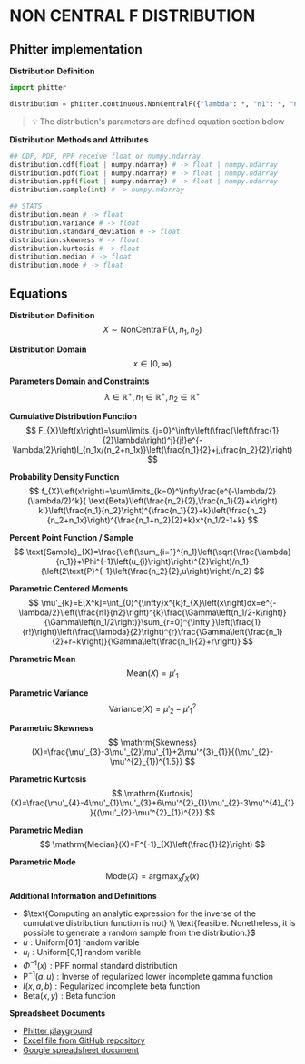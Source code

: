 # NON CENTRAL F DISTRIBUTION

## Phitter implementation

**Distribution Definition**

```python
import phitter

distribution = phitter.continuous.NonCentralF({"lambda": *, "n1": *, "n2": *})
```

> 💡 The distribution's parameters are defined equation section below

**Distribution Methods and Attributes**

```python
## CDF, PDF, PPF receive float or numpy.ndarray.
distribution.cdf(float | numpy.ndarray) # -> float | numpy.ndarray
distribution.pdf(float | numpy.ndarray) # -> float | numpy.ndarray
distribution.ppf(float | numpy.ndarray) # -> float | numpy.ndarray
distribution.sample(int) # -> numpy.ndarray

## STATS
distribution.mean # -> float
distribution.variance # -> float
distribution.standard_deviation # -> float
distribution.skewness # -> float
distribution.kurtosis # -> float
distribution.median # -> float
distribution.mode # -> float
```

## Equations

**Distribution Definition**
$$ X\sim\mathrm{NonCentralF}\left(\lambda,n_{1},n_{2}\right) $$

**Distribution Domain**
$$ x\in [0,\infty)  $$

**Parameters Domain and Constraints**
$$ \lambda\in\mathbb{R}^{+}, n_{1}\in\mathbb{R}^{+}, n_{2}\in\mathbb{R}^{+} $$

**Cumulative Distribution Function**
$$ F_{X}\left(x\right)=\sum\limits_{j=0}^\infty\left(\frac{\left(\frac{1}{2}\lambda\right)^j}{j!}e^{-\lambda/2}\right)I_{n_1x/(n_2+n_1x)}\left(\frac{n_1}{2}+j,\frac{n_2}{2}\right) $$

**Probability Density Function**
$$ f_{X}\left(x\right)=\sum\limits_{k=0}^\infty\frac{e^{-\lambda/2}(\lambda/2)^k}{ \text{Beta}\left(\frac{n_2}{2},\frac{n_1}{2}+k\right) k!}\left(\frac{n_1}{n_2}\right)^{\frac{n_1}{2}+k}\left(\frac{n_2}{n_2+n_1x}\right)^{\frac{n_1+n_2}{2}+k}x^{n_1/2-1+k} $$

**Percent Point Function / Sample**
$$ \text{Sample}_{X}=\frac{\left(\sum_{i=1}^{n_1}\left(\sqrt{\frac{\lambda}{n_1}}+\Phi^{-1}\left(u_{i}\right)\right)^{2}\right)/n_1}{\left(2\text{P}^{-1}\left(\frac{n_2}{2},u\right)\right)/n_2} $$

**Parametric Centered Moments**
$$ \mu'_{k}=E[X^k]=\int_{0}^{\infty}x^{k}f_{X}\left(x\right)dx=e^{-\lambda/2}\left(\frac{n1}{n2}\right)^{k}\frac{\Gamma\left(n_1/2-k\right)}{\Gamma\left(n_1/2\right)}\sum_{r=0}^{\infty }\left(\frac{1}{r!}\right)\left(\frac{\lambda}{2}\right)^{r}\frac{\Gamma\left(\frac{n_1}{2}+r+k\right)}{\Gamma\left(\frac{n_1}{2}+r\right)} $$

**Parametric Mean**
$$ \mathrm{Mean}(X)=\mu'_{1} $$

**Parametric Variance**
$$ \mathrm{Variance}(X)=\mu'_{2}-\mu'^{2}_{1} $$

**Parametric Skewness**
$$ \mathrm{Skewness}(X)=\frac{\mu'_{3}-3\mu'_{2}\mu'_{1}+2\mu'^{3}_{1}}{(\mu'_{2}-\mu'^{2}_{1})^{1.5}} $$

**Parametric Kurtosis**
$$ \mathrm{Kurtosis}(X)=\frac{\mu'_{4}-4\mu'_{1}\mu'_{3}+6\mu'^{2}_{1}\mu'_{2}-3\mu'^{4}_{1}}{(\mu'_{2}-\mu'^{2}_{1})^{2}} $$

**Parametric Median**
$$ \mathrm{Median}(X)=F^{-1}_{X}\left(\frac{1}{2}\right) $$

**Parametric Mode**
$$ \mathrm{Mode}(X)=\arg\max_{x}f_{X}\left(x\right) $$

**Additional Information and Definitions**
- $\text{Computing an analytic expression for the inverse of the cumulative distribution function is not} \\ \text{feasible. Nonetheless, it is possible to generate a random sample from the distribution.}$
- $u:\text{Uniform[0,1] random varible}$
- $u_{i}:\text{Uniform[0,1] random varible}$
- $\Phi^{-1}\left(x\right):\text{PPF normal standard distribution}$
- $\text{P}^{-1}\left(a,u\right):\text{Inverse of regularized lower incomplete gamma function}$
- $I\left(x,a,b\right):\text{Regularized incomplete beta function}$
- $\text{Beta}\left(x,y\right):\text{Beta function}$

**Spreadsheet Documents**

-   [Phitter playground](https://phitter.io/distributions/continuous/non_central_f)
-   [Excel file from GitHub repository](https://github.com/phitterio/phitter-files/blob/main/continuous/non_central_f.xlsx)
-   [Google spreadsheet document](https://docs.google.com/spreadsheets/d/14mZ563hIw2vXNM89DUncpsOdGgBXEUIIxJNa3-MVNIM)
    
